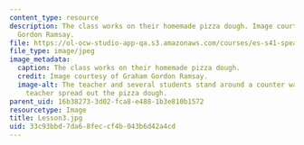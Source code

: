 ```yaml
---
content_type: resource
description: The class works on their homemade pizza dough. Image courtesy of Graham
  Gordon Ramsay.
file: https://ol-ocw-studio-app-qa.s3.amazonaws.com/courses/es-s41-speak-italian-with-your-mouth-full-spring-2012/33c93bbd7da68feccf4b043b6d42a4cd_Lesson3.jpg
file_type: image/jpeg
image_metadata:
  caption: The class works on their homemade pizza dough.
  credit: Image courtesy of Graham Gordon Ramsay.
  image-alt: The teacher and several students stand around a counter watching the
    teacher spread out the pizza dough.
parent_uid: 16b38273-3d02-fca8-e488-1b3e810b1572
resourcetype: Image
title: Lesson3.jpg
uid: 33c93bbd-7da6-8fec-cf4b-043b6d42a4cd
---
```

